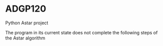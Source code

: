 # ADGP120
Python Astar project

The program in its current state does not complete the following steps of the Astar algorithm
